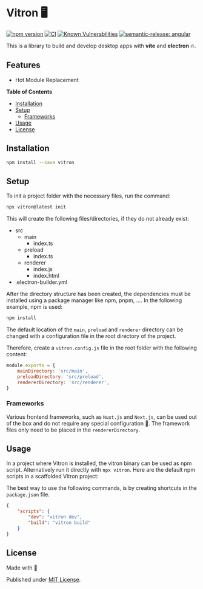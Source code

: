 # Vitron 🖥️

[![npm version](https://badge.fury.io/js/vitron.svg)](https://badge.fury.io/js/vitron)
[![CI](https://github.com/tada5hi/vitron/actions/workflows/main.yml/badge.svg)](https://github.com/tada5hi/vitron/actions/workflows/main.yml)
[![Known Vulnerabilities](https://snyk.io/test/github/Tada5hi/vitron/badge.svg?targetFile=package.json)](https://snyk.io/test/github/Tada5hi/vitron?targetFile=package.json)
[![semantic-release: angular](https://img.shields.io/badge/semantic--release-angular-e10079?logo=semantic-release)](https://github.com/semantic-release/semantic-release)

This is a library to build and develop desktop apps with **vite** and **electron** 🔥.

## Features
- Hot Module Replacement

**Table of Contents**

- [Installation](#installation)
- [Setup](#setup)
  - [Frameworks](#frameworks)
- [Usage](#usage)
- [License](#license)

## Installation

```bash
npm install --save vitron
```

## Setup

To init a project folder with the necessary files, run the command:

```bash
npx vitron@latest init
```

This will create the following files/directories, if they do not already exist:

- src
    - main
        - index.ts
    - preload
        - index.ts
    - renderer
        - index.js
        - index.html
- .electron-builder.yml

After the directory structure has been created, 
the dependencies must be installed using a package manager like npm, pnpm, .... In the following example, npm is used:

```bash
npm install
```

The default location of the `main`, `preload` and `renderer` directory can
be changed with a configuration file in the root directory  of the project.

Therefore, create a `vitron.config.js` file in the root folder with the following content:

```javascript
module.exports = {
    mainDirectory: 'src/main',
    preloadDirectory: 'src/preload',
    rendererDirectory: 'src/renderer',
}
```

### Frameworks

Various frontend frameworks, such as `Nuxt.js` and `Next.js`, can be used out of the box and do not require any special configuration 🎉. 
The framework files only need to be placed in the `rendererDirectory`.

## Usage

In a project where Vitron is installed, the vitron binary can be used as npm script.
Alternatively run it directly with `npx vitron`. 
Here are the default npm scripts in a scaffolded Vitron project:

The best way to use the following commands, is by creating shortcuts in the `package.json` file.

```json
{
    "scripts": {
        "dev": "vitron dev",
        "build": "vitron build"
    }
}
```

## License

Made with 💚

Published under [MIT License](./LICENSE).
